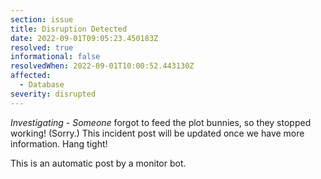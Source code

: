 ```yaml
---
section: issue
title: Disruption Detected
date: 2022-09-01T09:05:23.450183Z
resolved: true
informational: false
resolvedWhen: 2022-09-01T10:00:52.443130Z
affected:
  - Database
severity: disrupted
---
```

*Investigating* - _Someone_ forgot to feed the plot bunnies, so they stopped working! (Sorry.) This incident post will be updated once we have more information. Hang tight!

This is an automatic post by a monitor bot.
        